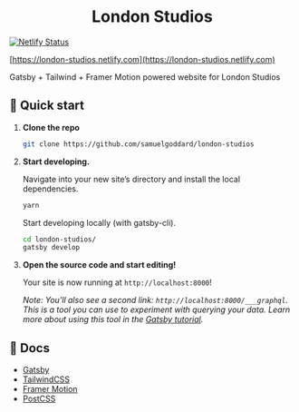 <h1 align="center">
  London Studios
</h1>

[![Netlify Status](https://api.netlify.com/api/v1/badges/92492381-7cce-44f8-adc7-09eab5b30d38/deploy-status)](https://app.netlify.com/sites/london-studios/deploys)

[https://london-studios.netlify.com](https://london-studios.netlify.com)

Gatsby + Tailwind + Framer Motion powered website for London Studios

## 🚀 Quick start

1.  **Clone the repo**

    ```sh
    git clone https://github.com/samuelgoddard/london-studios
    ```

1.  **Start developing.**

    Navigate into your new site’s directory and install the local dependencies.

    ```sh
    yarn
    ```

    Start developing locally (with gatsby-cli).

    ```sh
    cd london-studios/
    gatsby develop
    ```

1.  **Open the source code and start editing!**

    Your site is now running at `http://localhost:8000`!

    _Note: You'll also see a second link: _`http://localhost:8000/___graphql`_. This is a tool you can use to experiment with querying your data. Learn more about using this tool in the [Gatsby tutorial](https://www.gatsbyjs.org/tutorial/part-five/#introducing-graphiql)._

## 📄 Docs

- [Gatsby](https://www.gatsbyjs.org/docs/)
- [TailwindCSS](https://tailwindcss.com/)
- [Framer Motion](https://www.framer.com/motion/)
- [PostCSS](https://postcss.org/)